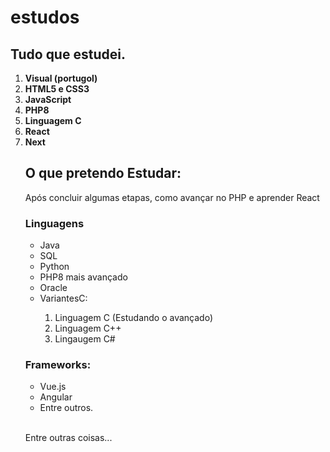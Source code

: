 # estudos

 <h2>Tudo que estudei.</h2>

 <ol type="1">
     <li>
        <strong>Visual (portugol)</strong>
     </li>
     <li>
        <strong>HTML5 e CSS3</strong><br> 
     </li>
     <li>
        <strong>JavaScript</strong> <br>
     </li>
     <li>
        <strong>PHP8 </strong>
     </li>
     <li>
        <strong>Linguagem C </strong>
     </li>
    <li>
        <strong>React</strong>
    </li>
   <li>
        <strong>Next</strong>
    </li>
 </ul>


<h2> O que pretendo Estudar: </h2>
<p> Após concluir algumas etapas, como avançar no PHP e aprender React </p>

<h3> Linguagens </h3>
<ul>
   <li>Java</li>
   <li>SQL</li>
   <li>Python</li>
   <li>PHP8 mais avançado</li>
   <li>Oracle</li>
   <li>VariantesC:</li>
     <ol type="1">
      <li>Linguagem C (Estudando o avançado)</li>
      <li>Linguagem C++</li>
      <li>Lingaugem C#</li>
     </ol>
</ul>

<h3>Frameworks:</h3>
 <ul>
   <li>Vue.js</li>
   <li>Angular</li>
   <li>Entre outros.</li>
  </ul>
   <br>
   
   <p> Entre outras coisas... </p>
